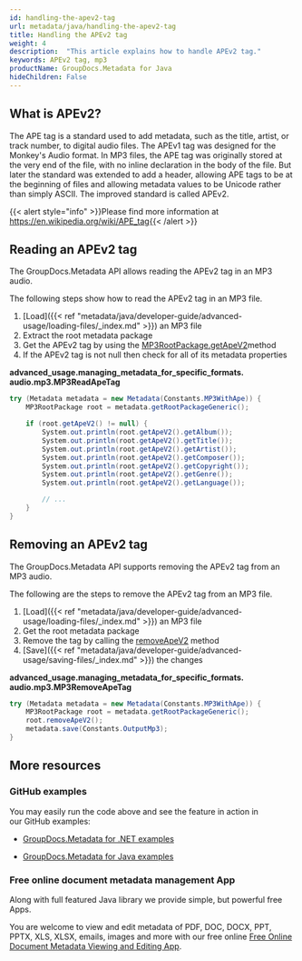 ```yaml
---
id: handling-the-apev2-tag
url: metadata/java/handling-the-apev2-tag
title: Handling the APEv2 tag
weight: 4
description:  "This article explains how to handle APEv2 tag."
keywords: APEv2 tag, mp3
productName: GroupDocs.Metadata for Java
hideChildren: False
---
```

## What is APEv2?

The APE tag is a standard used to add metadata, such as the title, artist, or track number, to digital audio files. The APEv1 tag was designed for the Monkey's Audio format. In MP3 files, the APE tag was originally stored at the very end of the file, with no inline declaration in the body of the file. But later the standard was extended to add a header, allowing APE tags to be at the beginning of files and allowing metadata values to be Unicode rather than simply ASCII. The improved standard is called APEv2. 

{{< alert style="info" >}}Please find more information at https://en.wikipedia.org/wiki/APE_tag{{< /alert >}}

## Reading an APEv2 tag

The GroupDocs.Metadata API allows reading the APEv2 tag in an MP3 audio.

The following steps show how to read the APEv2 tag in an MP3 file.

1.  [Load]({{< ref "metadata/java/developer-guide/advanced-usage/loading-files/_index.md" >}}) an MP3 file
2.  Extract the root metadata package
3.  Get the APEv2 tag by using the [MP3RootPackage.getApeV2](https://reference.groupdocs.com/metadata/java/com.groupdocs.metadata.core/MP3RootPackage#getApeV2())method
4.  If the APEv2 tag is not null then check for all of its metadata properties

**advanced\_usage.managing\_metadata\_for\_specific\_formats.<WBR>audio.mp3.MP3ReadApeTag**

```csharp
try (Metadata metadata = new Metadata(Constants.MP3WithApe)) {
	MP3RootPackage root = metadata.getRootPackageGeneric();

	if (root.getApeV2() != null) {
		System.out.println(root.getApeV2().getAlbum());
		System.out.println(root.getApeV2().getTitle());
		System.out.println(root.getApeV2().getArtist());
		System.out.println(root.getApeV2().getComposer());
		System.out.println(root.getApeV2().getCopyright());
		System.out.println(root.getApeV2().getGenre());
		System.out.println(root.getApeV2().getLanguage());

		// ...
	}
}
```

## Removing an APEv2 tag

The GroupDocs.Metadata API supports removing the APEv2 tag from an MP3 audio.

The following are the steps to remove the APEv2 tag from an MP3 file.

1.  [Load]({{< ref "metadata/java/developer-guide/advanced-usage/loading-files/_index.md" >}}) an MP3 file
2.  Get the root metadata package
3.  Remove the tag by calling the [removeApeV2](https://reference.groupdocs.com/metadata/java/com.groupdocs.metadata.core/MP3RootPackage#removeApeV2()) method
4.  [Save]({{< ref "metadata/java/developer-guide/advanced-usage/saving-files/_index.md" >}}) the changes

**advanced\_usage.managing\_metadata\_for\_specific\_formats.<WBR>audio.mp3.MP3RemoveApeTag**

```csharp
try (Metadata metadata = new Metadata(Constants.MP3WithApe)) {
	MP3RootPackage root = metadata.getRootPackageGeneric();
	root.removeApeV2();
	metadata.save(Constants.OutputMp3);
}
```

## More resources

### GitHub examples

You may easily run the code above and see the feature in action in our GitHub examples:

*   [GroupDocs.Metadata for .NET examples](https://github.com/groupdocs-metadata/GroupDocs.Metadata-for-.NET)
    
*   [GroupDocs.Metadata for Java examples](https://github.com/groupdocs-metadata/GroupDocs.Metadata-for-Java)
    

### Free online document metadata management App

Along with full featured Java library we provide simple, but powerful free Apps.

You are welcome to view and edit metadata of PDF, DOC, DOCX, PPT, PPTX, XLS, XLSX, emails, images and more with our free online [Free Online Document Metadata Viewing and Editing App](https://products.groupdocs.app/metadata).
